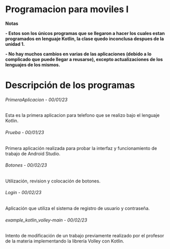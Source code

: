 # Programacion para moviles I

<!----Notas---->
**Notas**

**- Estos son los únicos programas que se llegaron a hacer los cuales estan programados en lenguaje Kotlin, la clase quedo inconclusa despues de la unidad 1.**

**- No hay muchos cambios en varias de las aplicaciones (debido a lo complicado que puede llegar a reusarse), excepto actualizaciones de los lenguajes de los mismos.**
<!----Separador de las notas---->

<!----Directorio con descripción de los programas---->
# Descripción de los programas
###### PrimeraAplicacion - 00/01/23
Esta es la primera aplicacion para telefono que se realizo bajo el lenguaje Kotlin.

<!----Separador---->

###### Prueba - 00/01/23
Primera aplicación realizada para probar la interfaz y funcionamiento de trabajo de Android Studio.

<!----Separador---->

###### Botones - 00/02/23
Utilización, revision y colocación de botones.

<!----Separador---->

###### Login - 00/02/23
Aplicación que utiliza el sistema de registro de usuario y contraseña.

<!----Separador---->

###### example_kotlin_volley-main - 00/02/23
Intento de modificación de un trabajo previamente realizado por el profesor de la materia implementando la librería Volley con Kotlin.

<!----Separador del directorio con descripción de los programas---->
